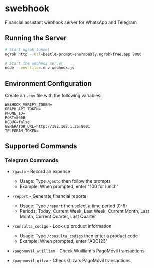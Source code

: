 # swebhook
Financial assistant webhook server for WhatsApp and Telegram

## Running the Server
```bash
# Start ngrok tunnel
ngrok http --url=beetle-prompt-enormously.ngrok-free.app 8000

# Start the webhook server
node --env-file=.env webhook.js
```

## Environment Configuration
Create an `.env` file with the following variables:
```
WEBHOOK_VERIFY_TOKEN=
GRAPH_API_TOKEN=
PHONE_ID=
PORT=8000
DEBUG=false
GENERATOR_URL=http://192.168.1.26:8001
TELEGRAM_TOKEN=
```

## Supported Commands

### Telegram Commands

- `/gasto` - Record an expense
  - Usage: Type `/gasto` then follow the prompts
  - Example: When prompted, enter "100 for lunch"

- `/report` - Generate financial reports
  - Usage: Type `/report` then select a time period (0-6)
  - Periods: Today, Current Week, Last Week, Current Month, Last Month, Current Quarter, Last Quarter

- `/consulta_codigo` - Look up product information
  - Usage: Type `/consulta_codigo` then enter a product code
  - Example: When prompted, enter "ABC123"

- `/pagomovil_wuilliam` - Check Wuilliam's PagoMóvil transactions

- `/pagomovil_gilza` - Check Gilza's PagoMóvil transactions

